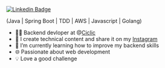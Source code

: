 [![Linkedin Badge](https://img.shields.io/badge/-LinkedIn-cc5733?style=flat-square&logo=Linkedin&logoColor=white&link=https://www.linkedin.com/in/lucasbezq)](https://www.linkedin.com/in/lucasbezq)

(Java | Spring Boot | TDD | AWS | Javascript | Golang)
- 👩‍💻 Backend devloper at @[Ciclic](https://www.ciclic.com.br/)
- 🎥 I create technical content and share it on my [Instagram](https://www.instagram.com/codewith.ezequiel/)
- 🌱 I’m currently learning how to improve my backend skills
- 🌐 Passionate about web development
- 💡 Love a good challenge





